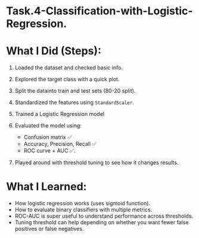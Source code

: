# Task.4-Classification-with-Logistic-Regression.
# What I Did (Steps):

1. Loaded the dataset and checked basic info.
2. Explored the target class with a quick plot.
3. Split the datainto train and test sets (80-20 split).
4. Standardized the features using `StandardScaler`.
5. Trained a Logistic Regression model
6. Evaluated the model using:

   * Confusion matrix ✅
   * Accuracy, Precision, Recall ✅
   * ROC curve + AUC ✅.
7. Played around with threshold tuning to see how it changes results.

# What I Learned:

* How logistic regression works (uses sigmoid function).
* How to evaluate binary classifiers with multiple metrics.
* ROC-AUC is super useful to understand performance across thresholds.
* Tuning threshold can help depending on whether you want fewer false positives or false negatives.


